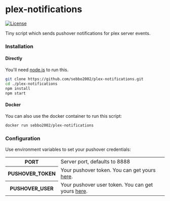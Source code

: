 # plex-notifications
[![License](https://img.shields.io/badge/license-MIT-blue.svg?style=flat-square)](LICENSE)

Tiny script which sends pushover notifications for plex server events.


### Installation

#### Directly

You'll need [node.js](https://nodejs.org/en/) to run this.

```bash
git clone https://github.com/sebbo2002/plex-notifications.git
cd ./plex-notifications
npm install
npm start
```


#### Docker

You can also use the docker container to run this script:

```bash
docker run sebbo2002/plex-notifications
```


### Configuration

Use environment variables to set your pushover credentials:

<table>
    <tr>
        <th scope="row">PORT</td>
        <td>Server port, defaults to 8888</td>
    </tr>
    <tr>
        <th scope="row">PUSHOVER_TOKEN</td>
        <td>Your pushover token. You can get yours <a href="https://pushover.net/apps">here</a>.</td>
    </tr>
    <tr>
        <th scope="row">PUSHOVER_USER</td>
        <td>Your pushover user token. You can get yours <a href="https://pushover.net/">here</a>.</td>
    </tr>
</table>